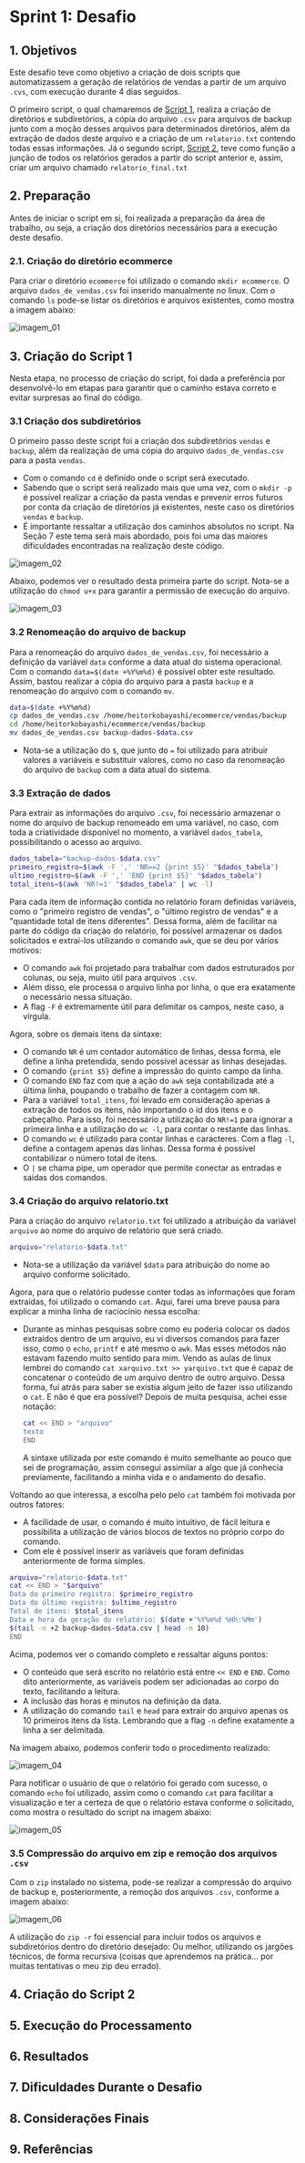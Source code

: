 # **Sprint 1: Desafio**

## 1. Objetivos

Este desafio teve como objetivo a criação de dois scripts que automatizassem a geração de relatórios de vendas a partir de um arquivo `.cvs`, com execução durante 4 dias seguidos.

O primeiro script, o qual chamaremos de [Script 1](https://github.com/heitorkobayashi/PB-HEITOR-KOBAYASHI/blob/main/Sprint%201/desafio/entregaveis/ecommerce/processamento_de_vendas.sh), realiza a criação de diretórios e subdiretórios, a cópia do arquivo `.csv` para arquivos de backup junto com a moção desses arquivos para determinados diretórios, além da extração de dados deste arquivo e a criação de um `relatorio.txt` contendo todas essas informações. Já o segundo script, [Script 2](https://github.com/heitorkobayashi/PB-HEITOR-KOBAYASHI/blob/main/Sprint%201/desafio/entregaveis/ecommerce/consolidador_de_processamento_de_vendas.sh), teve como função a junção de todos os relatórios gerados a partir do script anterior e, assim, criar um arquivo chamado `relatorio_final.txt`
## 2. Preparação

Antes de iniciar o script em si, foi realizada a preparação da área de trabalho, ou seja, a criação dos diretórios necessários para a execução deste desafio.

### 2.1. Criação do diretório ecommerce

Para criar o diretório `ecommerce` foi utilizado o comando `mkdir ecommerce`. O arquivo `dados_de_vendas.csv` foi inserido manualmente no linux. Com o comando `ls` pode-se listar os diretórios e arquivos existentes, como mostra a imagem abaixo:

![imagem_01](https://github.com/heitorkobayashi/PB-HEITOR-KOBAYASHI/blob/main/Sprint%201/evidencias/01_criacao_pasta_ecommerce.png) 


## 3. Criação do Script 1

Nesta etapa, no processo de criação do script, foi dada a preferência por desenvolvê-lo em etapas para garantir que o caminho estava correto e evitar surpresas ao final do código.

### 3.1 Criação dos subdiretórios

O primeiro passo deste script foi a criação dos subdiretórios `vendas` e `backup`, além da realização de uma cópia do arquivo `dados_de_vendas.csv` para a pasta `vendas`.

- Com o comando `cd` é definido onde o script será executado.
- Sabendo que o script será realizado mais que uma vez, com o `mkdir -p` é possível realizar a criação da pasta vendas e prevenir erros futuros por conta da criação de diretórios já existentes, neste caso os diretórios `vendas` e `backup`. 
- É importante ressaltar a utilização dos caminhos absolutos no script. Na Seção 7 este tema será mais abordado, pois foi uma das maiores dificuldades encontradas na realização deste código.

![imagem_02](https://github.com/heitorkobayashi/PB-HEITOR-KOBAYASHI/blob/main/Sprint%201/evidencias/02_codigo_criacao_subdiretorios.png) 

Abaixo, podemos ver o resultado desta primeira parte do script. Nota-se a utilização do `chmod u+x` para garantir a permissão de execução do arquivo. 

![imagem_03](https://github.com/heitorkobayashi/PB-HEITOR-KOBAYASHI/blob/main/Sprint%201/evidencias/03_resultado_codigo_criacao_subdiretorios.png) 

### 3.2 Renomeação do arquivo de backup

Para a renomeação do arquivo `dados_de_vendas.csv`, foi necessário a definição da variável `data` conforme a data atual do sistema operacional. Com o comando `data=$(date +%Y%m%d)` é possível obter este resultado. Assim, bastou realizar a cópia do arquivo para a pasta `backup` e a renomeação do arquivo com o comando `mv`.

```bash
data=$(date +%Y%m%d)
cp dados_de_vendas.csv /home/heitorkobayashi/ecommerce/vendas/backup
cd /home/heitorkobayashi/ecommerce/vendas/backup
mv dados_de_vendas.csv backup-dados-$data.csv
```

- Nota-se a utilização do `$`, que junto do `=` foi utilizado para atribuir valores a variáveis e substituir valores, como no caso da renomeação do arquivo de `backup` com a data atual do sistema.

### 3.3 Extração de dados

Para extrair as informações do arquivo `.csv`, foi necessário armazenar o nome do arquivo de backup renomeado em uma variável, no caso, com toda a criatividade disponível no momento, a variável `dados_tabela`, possibilitando o acesso ao arquivo. 

```bash
dados_tabela="backup-dados-$data.csv"
primeiro_registro=$(awk -F ',' 'NR==2 {print $5}' "$dados_tabela")
ultimo_registro=$(awk -F ',' 'END {print $5}' "$dados_tabela")
total_itens=$(awk 'NR!=1' "$dados_tabela" | wc -l)
```

Para cada item de informação contida no relatório foram definidas variáveis, como o "primeiro registro de vendas", o "último registro de vendas" e a "quantidade total de itens diferentes". Dessa forma, além de facilitar na parte do código da criação do relatório, foi possível armazenar os dados solicitados e extraí-los utilizando o comando `awk`, que se deu por vários motivos:

- O comando `awk` foi projetado para trabalhar com dados estruturados por colunas, ou seja, muito útil para arquivos `.csv`.
- Além disso, ele processa o arquivo linha por linha, o que era exatamente o necessário nessa situação.
- A flag `-F` é extremamente útil para delimitar os campos, neste caso, a vírgula.

Agora, sobre os demais itens da sintaxe:

- O comando `NR` é um contador automático de linhas, dessa forma, ele define a linha pretendida, sendo possível acessar as linhas desejadas.
- O comando `{print $5}` define a impressão do quinto campo da linha.
- O comando `END` faz com que a ação do `awk` seja contabilizada até a última linha, poupando o trabalho de fazer a contagem com `NR`.
- Para a variável `total_itens`, foi levado em consideração apenas a extração de todos os itens, não importando o id dos itens e o cabeçalho. Para isso, foi necessário a utilização do `NR!=1` para ignorar a primeira linha e a utilização do `wc -l`, para contar o restante das linhas.
- O comando `wc` é utilizado para contar linhas e caracteres. Com a flag `-l`, define a contagem apenas das linhas. Dessa forma é possível contabilizar o número total de itens.
- O `|` se chama pipe, um operador que permite conectar as entradas e saídas dos comandos.

### 3.4 Criação do arquivo relatorio.txt

Para a criação do arquivo `relatorio.txt` foi utilizado a atribuição da variável `arquivo` ao nome do arquivo de relatório que será criado.

```bash
arquivo="relatorio-$data.txt"
```

- Nota-se a utilização da variável `$data` para atribuição do nome ao arquivo conforme solicitado.

Agora, para que o relatório pudesse conter todas as informações que foram extraídas, foi utilizado o comando `cat`. Aqui, farei uma breve pausa para explicar a minha linha de raciocínio nessa escolha:

- Durante as minhas pesquisas sobre como eu poderia colocar os dados extraídos dentro de um arquivo, eu vi diversos comandos para fazer isso, como o `echo`, `printf` e até mesmo o `awk`. Mas esses métodos não estavam fazendo muito sentido para mim. Vendo as aulas de linux lembrei do comando `cat xarquivo.txt >> yarquivo.txt` que é capaz de concatenar o conteúdo de um arquivo dentro de outro arquivo. Dessa forma, fui atrás para saber se existia algum jeito de fazer isso utilizando o `cat`. E não é que era possível? Depois de muita pesquisa, achei esse notação:

    ```bash
    cat << END > "arquivo" 
    texto
    END
    ```
    A sintaxe utilizada por este comando é muito semelhante ao pouco que sei de programação, assim consegui assimilar a algo que já conhecia previamente, facilitando a minha vida e o andamento do desafio.

Voltando ao que interessa, a escolha pelo pelo `cat` também foi motivada por outros fatores:

- A facilidade de usar, o comando é muito intuitivo, de fácil leitura e possibilita a utilização de vários blocos de textos no próprio corpo do comando.
- Com ele é possível inserir as variáveis que foram definidas anteriormente de forma simples. 


```bash
arquivo="relatorio-$data.txt"
cat << END > "$arquivo"
Data do primeiro registro: $primeiro_registro
Data do último registro: $ultimo_registro
Total de itens: $total_itens
Data e hora da geração do relatório: $(date +'%Y%m%d %Hh:%Mm')
$(tail -n +2 backup-dados-$data.csv | head -n 10)
END
```
Acima, podemos ver o comando completo e ressaltar alguns pontos:

- O conteúdo que será escrito no relatório está entre `<< END` e `END`. Como dito anteriormente, as variáveis podem ser adicionadas ao corpo do texto, facilitando a leitura.
- A inclusão das horas e minutos na definição da data. 
- A utilização do comando `tail` e `head` para extrair do arquivo apenas os 10 primeiros itens da lista. Lembrando que a flag `-n` define exatamente a linha a ser delimitada.

Na imagem abaixo, podemos conferir todo o procedimento realizado: 

![imagem_04](https://github.com/heitorkobayashi/PB-HEITOR-KOBAYASHI/blob/main/Sprint%201/evidencias/04_codigo_extracao_dados_criacao_relatorio.png) 

Para notificar o usuário de que o relatório foi gerado com sucesso, o comando `echo` foi utilizado, assim como o comando `cat` para facilitar a visualização e ter a certeza de que o relatório estava conforme o solicitado, como mostra o resultado do script na imagem abaixo:

![imagem_05](https://github.com/heitorkobayashi/PB-HEITOR-KOBAYASHI/blob/main/Sprint%201/evidencias/05_resultado_extracao_dados_criacao_relatorio.png)

### 3.5 Compressão do arquivo em zip e remoção dos arquivos `.csv`

Com o `zip` instalado no sistema, pode-se realizar a compressão do arquivo de backup e, posteriormente, a remoção dos arquivos `.csv`, conforme a imagem abaixo:

![imagem_06](https://github.com/heitorkobayashi/PB-HEITOR-KOBAYASHI/blob/main/Sprint%201/evidencias/06_zip_remocao_backup.png)

A utilização do `zip -r` foi essencial para incluir todos os arquivos e subdiretórios dentro do diretório desejado: Ou melhor, utilizando os jargões técnicos, de forma recursiva (coisas que aprendemos na prática... por muitas tentativas o meu zip deu errado).

## 4. Criação do Script 2


## 5. Execução do Processamento

## 6. Resultados

## 7. Dificuldades Durante o Desafio

## 8. Considerações Finais

## 9. Referências
